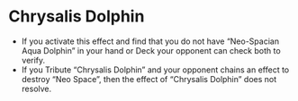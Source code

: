 # Chrysalis Dolphin

*   If you activate this effect and find that you do not have “Neo-Spacian Aqua Dolphin” in your hand or Deck your opponent can check both to verify.
*   If you Tribute “Chrysalis Dolphin” and your opponent chains an effect to destroy “Neo Space”, then the effect of “Chrysalis Dolphin” does not resolve.
